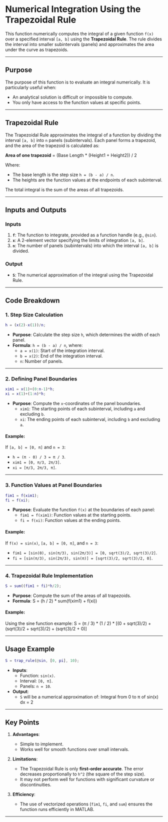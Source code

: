  

# Numerical Integration Using the Trapezoidal Rule

This function numerically computes the integral of a given function `f(x)` over a specified interval `[a, b]` using the **Trapezoidal Rule**. The rule divides the interval into smaller subintervals (panels) and approximates the area under the curve as trapezoids.

---

## Purpose

The purpose of this function is to evaluate an integral numerically. It is particularly useful when:
- An analytical solution is difficult or impossible to compute.
- You only have access to the function values at specific points.

---

## Trapezoidal Rule

The Trapezoidal Rule approximates the integral of a function by dividing the interval `[a, b]` into `n` panels (subintervals). Each panel forms a trapezoid, and the area of the trapezoid is calculated as:

**Area of one trapezoid** = (Base Length * (Height1 + Height2)) / 2

Where:
- The base length is the step size `h = (b - a) / n`.
- The heights are the function values at the endpoints of each subinterval.

The total integral is the sum of the areas of all trapezoids.

---

## Inputs and Outputs

### Inputs
1. **`f`**: The function to integrate, provided as a function handle (e.g., `@sin`).
2. **`x`**: A 2-element vector specifying the limits of integration `[a, b]`.
3. **`n`**: The number of panels (subintervals) into which the interval `[a, b]` is divided.

### Output
- **`S`**: The numerical approximation of the integral using the Trapezoidal Rule.

---

## Code Breakdown

### 1. Step Size Calculation
```matlab
h = (x(2)-x(1))/n;
```
- **Purpose**: Calculate the step size `h`, which determines the width of each panel.
- **Formula**: `h = (b - a) / n`, where:
  - `a = x(1)`: Start of the integration interval.
  - `b = x(2)`: End of the integration interval.
  - `n`: Number of panels.

---

### 2. Defining Panel Boundaries
```matlab
xim1 = x(1)+(0:n-1)*h;
xi = x(1)+(1:n)*h;
```
- **Purpose**: Compute the `x`-coordinates of the panel boundaries.
  - `xim1`: The starting points of each subinterval, including `a` and excluding `b`.
  - `xi`: The ending points of each subinterval, including `b` and excluding `a`.

#### Example:
If `[a, b] = [0, π]` and `n = 3`:
- `h = (π - 0) / 3 = π / 3`.
- `xim1 = [0, π/3, 2π/3]`.
- `xi = [π/3, 2π/3, π]`.

---

### 3. Function Values at Panel Boundaries
```matlab
fim1 = f(xim1);
fi = f(xi);
```
- **Purpose**: Evaluate the function `f(x)` at the boundaries of each panel:
  - `fim1 = f(xim1)`: Function values at the starting points.
  - `fi = f(xi)`: Function values at the ending points.

#### Example:
If `f(x) = sin(x)`, `[a, b] = [0, π]`, and `n = 3`:
- `fim1 = [sin(0), sin(π/3), sin(2π/3)] = [0, sqrt(3)/2, sqrt(3)/2]`.
- `fi = [sin(π/3), sin(2π/3), sin(π)] = [sqrt(3)/2, sqrt(3)/2, 0]`.

---

### 4. Trapezoidal Rule Implementation
```matlab
S = sum((fim1 + fi)*h/2);
```
- **Purpose**: Compute the sum of the areas of all trapezoids.
- **Formula**:
  S = (h / 2) * sum(f(xim1) + f(xi))

#### Example:
Using the sine function example:
S = (π / 3) * (1 / 2) * [(0 + sqrt(3)/2) + (sqrt(3)/2 + sqrt(3)/2) + (sqrt(3)/2 + 0)]

---

## Usage Example
```matlab
S = trap_rule(@sin, [0, pi], 10);
```
- **Inputs**:
  - Function: `sin(x)`.
  - Interval: `[0, π]`.
  - Panels: `n = 10`.
- **Output**:
  - `S` will be a numerical approximation of:
    Integral from 0 to π of sin(x) dx = 2

---

## Key Points
1. **Advantages**:
   - Simple to implement.
   - Works well for smooth functions over small intervals.

2. **Limitations**:
   - The Trapezoidal Rule is only **first-order accurate**. The error decreases proportionally to `h^2` (the square of the step size).
   - It may not perform well for functions with significant curvature or discontinuities.

3. **Efficiency**:
   - The use of vectorized operations (`fim1`, `fi`, and `sum`) ensures the function runs efficiently in MATLAB.

---
 
